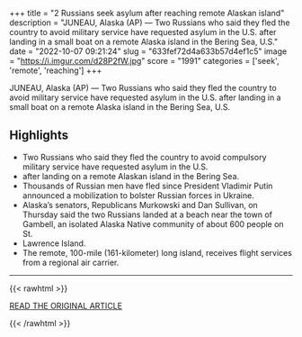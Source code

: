 +++
title = "2 Russians seek asylum after reaching remote Alaskan island"
description = "JUNEAU, Alaska (AP) — Two Russians who said they fled the country to avoid military service have requested asylum in the U.S. after landing in a small boat on a remote Alaska island in the Bering Sea, U.S."
date = "2022-10-07 09:21:24"
slug = "633fef72d4a633b57d4ef1c5"
image = "https://i.imgur.com/d28P2fW.jpg"
score = "1991"
categories = ['seek', 'remote', 'reaching']
+++

JUNEAU, Alaska (AP) — Two Russians who said they fled the country to avoid military service have requested asylum in the U.S. after landing in a small boat on a remote Alaska island in the Bering Sea, U.S.

## Highlights

- Two Russians who said they fled the country to avoid compulsory military service have requested asylum in the U.S.
- after landing on a remote Alaskan island in the Bering Sea.
- Thousands of Russian men have fled since President Vladimir Putin announced a mobilization to bolster Russian forces in Ukraine.
- Alaska’s senators, Republicans Murkowski and Dan Sullivan, on Thursday said the two Russians landed at a beach near the town of Gambell, an isolated Alaska Native community of about 600 people on St.
- Lawrence Island.
- The remote, 100-mile (161-kilometer) long island, receives flight services from a regional air carrier.

---

{{< rawhtml >}}
  <p class="article-category">
    <a target="_blank" href="https://apnews.com/article/d6df61f70056645283b0b384087d7486">READ THE ORIGINAL ARTICLE</a>
  </p>
{{< /rawhtml >}}
